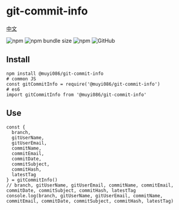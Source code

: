 # git-commit-info

[中文](https://github.com/MuYi086/npm_package/blob/master/git-commit-info/README-CN.md '中文')

![npm](https://img.shields.io/npm/v/@muyi086/git-commit-info) ![npm bundle size](https://img.shields.io/bundlephobia/min/@muyi086/git-commit-info) ![npm](https://img.shields.io/npm/dt/@muyi086/git-commit-info) ![GitHub](https://img.shields.io/github/license/MuYi086/npm_package)

## Install
```SHELL
npm install @muyi086/git-commit-info
# common JS
const gitCommitInfo = require('@muyi086/git-commit-info')
# es6
import gitCommitInfo from '@muyi086/git-commit-info'
```

## Use
```JS
const { 
  branch,
  gitUserName,
  gitUserEmail,
  commitName,
  commitEmail,
  commitDate,
  commitSubject,
  commitHash,
  latestTag
} = gitCommitInfo()
// branch, gitUserName, gitUserEmail, commitName, commitEmail, commitDate, commitSubject, commitHash, latestTag
console.log(branch, gitUserName, gitUserEmail, commitName, commitEmail, commitDate, commitSubject, commitHash, latestTag)
```